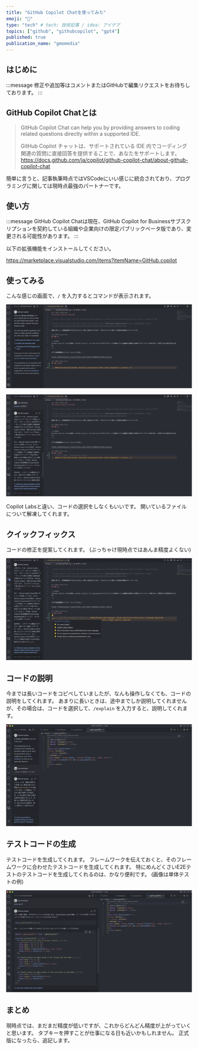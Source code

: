 ```yaml
---
title: "GitHub Copilot Chatを使ってみた"
emoji: "🦔"
type: "tech" # tech: 技術記事 / idea: アイデア
topics: ["github", "githubcopilot", "gpt4"]
published: true
publication_name: "gmomedia"
---
```


## はじめに

:::message
修正や追加等はコメントまたはGitHubで編集リクエストをお待ちしております。
:::

## GitHub Copilot Chatとは

> GitHub Copilot Chat can help you by providing answers to coding related questions directly within a supported IDE.
>
> GitHub Copilot チャットは、サポートされている IDE 内でコーディング関連の質問に直接回答を提供することで、あなたをサポートします。
> https://docs.github.com/ja/copilot/github-copilot-chat/about-github-copilot-chat

簡単に言うと、記事執筆時点ではVSCodeにいい感じに統合されており、プログラミングに関しては現時点最強のパートナーです。

## 使い方

:::message
GitHub Copilot Chatは現在、GitHub Copilot for Businessサブスクリプションを契約している組織や企業向けの限定パブリックベータ版であり、変更される可能性があります。
:::

以下の拡張機能をインストールしてください。

https://marketplace.visualstudio.com/items?itemName=GitHub.copilot

## 使ってみる

こんな感じの画面で、`/` を入力するとコマンドが表示されます。

![](/images/a1e7bb5c0279d1/1.png)

![](/images/a1e7bb5c0279d1/2.png)

Copilot Labsと違い、コードの選択をしなくもいいです。
開いているファイルについて解凍してくれます。

## クイックフィックス

コードの修正を提案してくれます。
(ぶっちゃけ現時点ではあんま精度よくない)

![](/images/a1e7bb5c0279d1/3.png)

## コードの説明

今までは長いコードをコピペしていましたが、なんも操作しなくても、コードの説明をしてくれます。
あまりに長いときは、途中までしか説明してくれませんが、その場合は、コードを選択して、`/explain` を入力すると、説明してくれます。

![](/images/a1e7bb5c0279d1/4.png)

## テストコードの生成

テストコードを生成してくれます。
フレームワークを伝えておくと、そのフレームワークに合わせたテストコードを生成してくれます。
特にめんどくさいE2Eテストのテストコードを生成してくれるのは、かなり便利です。
(画像は単体テストの例)

![](/images/a1e7bb5c0279d1/5.png)

## まとめ

現時点では、まだまだ精度が低いですが、これからどんどん精度が上がっていくと思います。
タブキーを押すことが仕事になる日も近いかもしれません。
正式版になったら、追記します。
